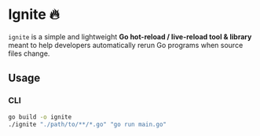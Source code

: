 # Ignite 🔥

`ignite` is a simple and lightweight **Go hot-reload / live-reload tool & library** meant to help developers automatically rerun Go programs when source files change.

##  Usage

### CLI

```bash
go build -o ignite
./ignite "./path/to/**/*.go" "go run main.go"
